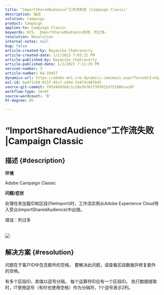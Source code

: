 ```yaml
---
title: “ImportSharedAudience”工作流失败 |Campaign Classic'
description: 描述
solution: Campaign
product: Campaign
applies-to: Campaign Classic
keywords: KCS， ImportSharedAudience失败，列过多。
resolution: Resolution
internal-notes: null
bug: false
article-created-by: Nayanika Chakravarty
article-created-date: 1/2/2023 7:03:22 PM
article-published-by: Nayanika Chakravarty
article-published-date: 1/2/2023 7:11:29 PM
version-number: 3
article-number: KA-19457
dynamics-url: https://adobe-ent.crm.dynamics.com/main.aspx?forceUCI=1&pagetype=entityrecord&etn=knowledgearticle&id=082c481f-d08a-ed11-81ac-6045bd006c82
exl-id: bad71cb8-015f-45c7-a364-fe473c48fbd3
source-git-commit: f03a9d45b6c1c28e3b701f39f022d75180bcac0f
workflow-type: tm+mt
source-wordcount: '0'
ht-degree: 0%

---
```


# “ImportSharedAudience”工作流失败 |Campaign Classic

## 描述 {#description}


<b>环境</b>

Adobe Campaign Classic

<b>问题/症状</b>

处理任务加载ID和区段(fileImport)时，工作流实例从Adobe Experience Cloud导入受众(importSharedAudience)中出错。

错误：列过多
<br> <br><br>![](https://adobe.sharepoint.com/sites/D365EntAttachments/account/604485c9-a5ed-e811-a94a-000d3a34e4b0/incident/E-000185882/Fileimport%20Error.png)

## 解决方案 {#resolution}


问题在于客户ID中包含额外的空格。 要解决此问题，请查看区段数据并修复额外的空格。

有多个区段ID，其值以逗号分隔。 每个运算符ID应有一个区段ID。 执行数据提取时，IT使用逗号（有时也使用空格）作为分隔符，1个逗号表示2列。
